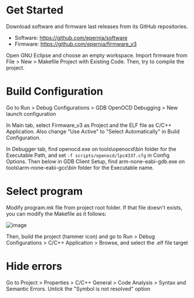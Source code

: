 # Get Started
Download software and firmware last releases from its GitHub repositories.

* Software: https://github.com/epernia/software
* Firmware: https://github.com/epernia/firmware_v3

Open GNU Eclipse and choose an empty workspace. Import firmware from File > New > Makefile Project with Existing Code. Then, try to compile the project.

# Build Configuration
Go to Run > Debug Configurations > GDB OpenOCD Debugging > New launch configuration

In Main tab, select Firmware_v3 as Project and the ELF file as C/C++ Application. Also change "Use Active" to "Select Automatically" in Build Configuration.

In Debugger tab, find openocd.exe on tools\openocd\bin folder for the Executable Path, and set ```-f scripts/openocd/lpc4337.cfg``` in Config Options. Then below in GDB Client Setup, find arm-none-eabi-gdb.exe on tools\arm-none-eabi-gcc\bin folder for the Executable name.

# Select program
Modify program.mk file from project root folder. If that file doesn't exists, you can modify the Makefile as it follows:

![image](https://github.com/sergiocarp10/unlp-tramo-final/assets/66924320/c80a27c6-78e0-4e6a-b980-b275aa8621ec)

Then, build the project (hammer icon) and go to Run > Debug Configurations > C/C++ Application > Browse, and select the .elf file target

# Hide errors
Go to Project > Properties > C/C++ General > Code Analysis > Syntax and Semantic Errors. Untick the "Symbol is not resolved" option
